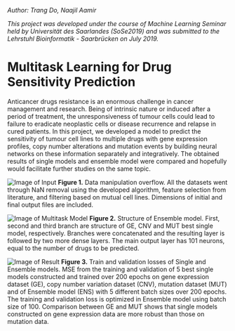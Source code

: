 *Author: Trang Do, Naajil Aamir* 

*This project was developed under the course of Machine Learning Seminar held by Universität des Saarlandes (SoSe2019) and was submitted to the Lehrstuhl Bioinformatik - Saarbrücken on July 2019.*


# Multitask Learning for Drug Sensitivity Prediction


Anticancer drugs resistance is an enormous challenge in cancer management and research. Being of intrinsic nature or induced after a period of treatment, the unresponsiveness of tumour cells could lead to failure to eradicate neoplastic cells or disease recurrence and relapse in cured patients.
In this project, we developed a model to predict the sensitivity of tumour cell lines to multiple drugs with gene expression profiles, copy number alterations and mutation events by building neural networks on these information separately and integratively. The obtained results of single models and ensemble model were compared and hopefully would facilitate further studies on the same topic.


![Image of Input](https://github.com/dhtt/images/blob/master/input.png)
**Figure 1.** Data manipulation overflow. All the datasets went through NaN removal using the developed algorithm, feature selection from literature, and filtering based on mutual cell lines. Dimensions of initial and final output files are included.


![Image of Multitask Model](https://github.com/dhtt/images/blob/master/model.png)
**Figure 2.** Structure of Ensemble model. First, second and third branch are structure of GE, CNV and MUT best single model, respectively. Branches were concatenated and the resulting layer is followed by two more dense layers. The main output layer has 101 neurons, equal to the number of drugs to be predicted.


![Image of Result](https://github.com/dhtt/images/blob/master/result.png)
**Figure 3.** Train and validation losses of Single and Ensemble models. MSE from the training and validation of 5 best single models constructed and trained over 200 epochs on gene expression dataset (GE), copy number variation dataset (CNV), mutation dataset (MUT) and of Ensemble model (ENS) with 5 different batch sizes over 200 epochs. The training and validation loss is optimized in Ensemble model using batch size of 100. Comparison between GE and MUT shows that single models constructed on gene expression data are more robust than those on mutation
data.
